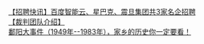   
[【招聘快讯】百度智能云、星巴克、震旦集团共3家名企招聘](http://www.dianyue.me/archives/620/rz8fshs2j8k82bu9/)  
[【裁判团队介绍】](http://www.dianyue.me/archives/618/pqwux0estjtdixng/)  
[鄱阳大事件（1949年--1983年），家乡的历史你一定要看！](http://www.dianyue.me/archives/034/1dvjdl47h2w5xoro/)